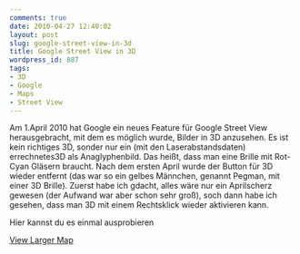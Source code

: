 ```yaml
---
comments: true
date: 2010-04-27 12:40:02
layout: post
slug: google-street-view-in-3d
title: Google Street View in 3D
wordpress_id: 887
tags:
- 3D
- Google
- Maps
- Street View
---
```


Am 1.April 2010 hat Google ein neues Feature für Google Street View herausgebracht, mit dem es möglich wurde, Bilder in 3D anzusehen. Es ist kein richtiges 3D, sonder nur ein (mit den Laserabstandsdaten) errechnetes3D als Anaglyphenbild. Das heißt, dass man eine Brille mit Rot-Cyan Gläsern braucht. Nach dem ersten April wurde der Button für 3D wieder entfernt (das war so ein gelbes Männchen, genannt Pegman, mit einer 3D Brille). Zuerst habe ich gdacht, alles wäre nur ein Aprilscherz gewesen (der Aufwand war aber schon sehr groß), soch dann habe ich gesehen, dass man 3D mit einem Rechtsklick wieder aktivieren kann.

Hier kannst du es einmal ausprobieren

[View Larger Map](http://maps.google.com/maps?f=q&source=embed&hl=en&geocode=&sll=51.53198,-0.177275&sspn=0.001176,0.003484&ie=UTF8&hq=abbey+road+studios&hnear=Westminster,+London,+UK&layer=c&cbll=51.531989,-0.177284&panoid=GhsvCcHRmYodZk25IuyyEg&cbp=13,329.14,,0,7.91&ll=51.532154,-0.177979&spn=0,0.192947&z=12)
